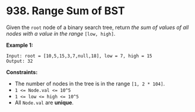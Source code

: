 # 938. Range Sum of BST

Given the `root` node of a binary search tree, return *the sum of values of all nodes with a value in the range* `[low, high]`.

**Example 1:**
```
Input: root = [10,5,15,3,7,null,18], low = 7, high = 15
Output: 32
```

**Constraints:**
- The number of nodes in the tree is in the range `[1, 2 * 104]`.
- `1 <= Node.val <= 10^5`
- `1 <= low <= high <= 10^5`
- All `Node.val` are **unique**.
